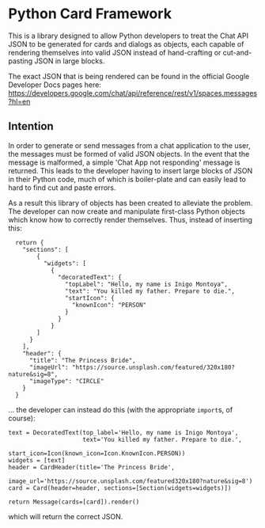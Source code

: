 # Python Card Framework

This is a library designed to allow Python developers to treat the Chat API
JSON to be generated for cards and dialogs as objects, each capable of
rendering themselves into valid JSON instead of hand-crafting or cut-and-pasting
JSON in large blocks.

The exact JSON that is being rendered can be found in the official Google
Developer Docs pages here: https://developers.google.com/chat/api/reference/rest/v1/spaces.messages?hl=en

## Intention

In order to generate or send messages from a chat application to the user, the
messages must be formed of valid JSON objects. In the event that the message is
malformed, a simple 'Chat App not responding' message is returned. This leads
to the developer having to insert large blocks of JSON in their Python code,
much of which is boiler-plate and can easily lead to hard to find cut and paste
errors.

As a result this library of objects has been created to alleviate the problem.
The developer can now create and manipulate first-class Python objects which
know how to correctly render themselves. Thus, instead of inserting this:

```
  return {
    "sections": [
        {
          "widgets": [
            {
              "decoratedText": {
                "topLabel": "Hello, my name is Inigo Montoya",
                "text": "You killed my father. Prepare to die.",
                "startIcon": {
                  "knownIcon": "PERSON"
                }
              }
            }
        ]
      }
    ],
    "header": {
      "title": "The Princess Bride",
      "imageUrl": "https://source.unsplash.com/featured/320x180?nature&sig=8",
      "imageType": "CIRCLE"
    }
  }
```

... the developer can instead do this (with the appropriate `import`s, of course):

```
text = DecoratedText(top_label='Hello, my name is Inigo Montoya',
                     text='You killed my father. Prepare to die.',
                     start_icon=Icon(known_icon=Icon.KnownIcon.PERSON))
widgets = [text]
header = CardHeader(title='The Princess Bride',
                    image_url='https://source.unsplash.com/featured320x180?nature&sig=8')
card = Card(header=header, sections=[Section(widgets=widgets)])

return Message(cards=[card]).render()
```

which will return the correct JSON.
